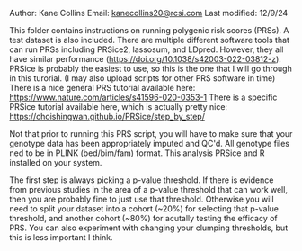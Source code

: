 Author: Kane Collins
Email: kanecollins20@rcsi.com 
Last modified: 12/9/24

This folder contains instructions on running polygenic risk scores (PRSs). A test dataset is also included. 
There are multiple different software tools that can run PRSs including PRSice2, lassosum, and LDpred. However, they all have similar performance (https://doi.org/10.1038/s42003-022-03812-z). PRSice is probably the easiest to use, so this is the one that I will go through in this turorial. (I may also upload scripts for other PRS software in time)
There is a nice general PRS tutorial available here: https://www.nature.com/articles/s41596-020-0353-1
There is a specific PRSice tutorial available here, which is actually pretty nice: https://choishingwan.github.io/PRSice/step_by_step/ 

Not that prior to running this PRS script, you will have to make sure that your genotype data has been appropriately imputed and QC'd. All genotype files ned to be in PLINK (bed/bim/fam) format. 
This analysis PRSice and R installed on your system. 

The first step is always picking a p-value threshold. If there is evidence from previous studies in the area of a p-value threshold that can work well, then you are probably fine to just use that threshold. Otherwise you will need to split your dataset into a cohort (~20%) for selecting that p-value threshold, and another cohort (~80%) for acutally testing the efficacy of PRS. You can also experiment with changing your clumping thresholds, but this is less important I think. 
